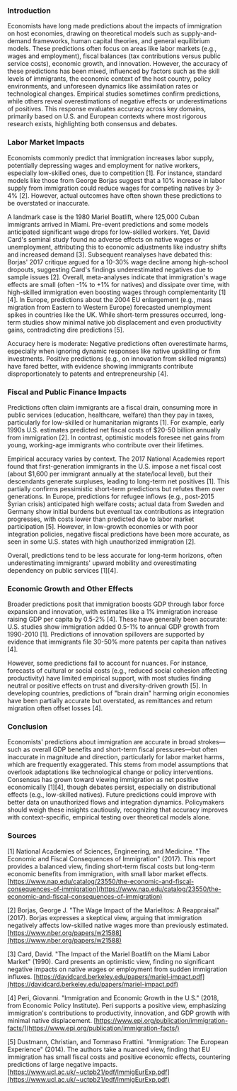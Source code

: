 ### Introduction

Economists have long made predictions about the impacts of immigration on host economies, drawing on theoretical models such as supply-and-demand frameworks, human capital theories, and general equilibrium models. These predictions often focus on areas like labor markets (e.g., wages and employment), fiscal balances (tax contributions versus public service costs), economic growth, and innovation. However, the accuracy of these predictions has been mixed, influenced by factors such as the skill levels of immigrants, the economic context of the host country, policy environments, and unforeseen dynamics like assimilation rates or technological changes. Empirical studies sometimes confirm predictions, while others reveal overestimations of negative effects or underestimations of positives. This response evaluates accuracy across key domains, primarily based on U.S. and European contexts where most rigorous research exists, highlighting both consensus and debates.

### Labor Market Impacts

Economists commonly predict that immigration increases labor supply, potentially depressing wages and employment for native workers, especially low-skilled ones, due to competition [1]. For instance, standard models like those from George Borjas suggest that a 10% increase in labor supply from immigration could reduce wages for competing natives by 3-4% [2]. However, actual outcomes have often shown these predictions to be overstated or inaccurate.

A landmark case is the 1980 Mariel Boatlift, where 125,000 Cuban immigrants arrived in Miami. Pre-event predictions and some models anticipated significant wage drops for low-skilled workers. Yet, David Card's seminal study found no adverse effects on native wages or unemployment, attributing this to economic adjustments like industry shifts and increased demand [3]. Subsequent reanalyses have debated this: Borjas' 2017 critique argued for a 10-30% wage decline among high-school dropouts, suggesting Card's findings underestimated negatives due to sample issues [2]. Overall, meta-analyses indicate that immigration's wage effects are small (often -1% to +1% for natives) and dissipate over time, with high-skilled immigration even boosting wages through complementarity [1][4]. In Europe, predictions about the 2004 EU enlargement (e.g., mass migration from Eastern to Western Europe) forecasted unemployment spikes in countries like the UK. While short-term pressures occurred, long-term studies show minimal native job displacement and even productivity gains, contradicting dire predictions [5].

Accuracy here is moderate: Negative predictions often overestimate harms, especially when ignoring dynamic responses like native upskilling or firm investments. Positive predictions (e.g., on innovation from skilled migrants) have fared better, with evidence showing immigrants contribute disproportionately to patents and entrepreneurship [4].

### Fiscal and Public Finance Impacts

Predictions often claim immigrants are a fiscal drain, consuming more in public services (education, healthcare, welfare) than they pay in taxes, particularly for low-skilled or humanitarian migrants [1]. For example, early 1990s U.S. estimates predicted net fiscal costs of $20-50 billion annually from immigration [2]. In contrast, optimistic models foresee net gains from young, working-age immigrants who contribute over their lifetimes.

Empirical accuracy varies by context. The 2017 National Academies report found that first-generation immigrants in the U.S. impose a net fiscal cost (about $1,600 per immigrant annually at the state/local level), but their descendants generate surpluses, leading to long-term net positives [1]. This partially confirms pessimistic short-term predictions but refutes them over generations. In Europe, predictions for refugee inflows (e.g., post-2015 Syrian crisis) anticipated high welfare costs; actual data from Sweden and Germany show initial burdens but eventual tax contributions as integration progresses, with costs lower than predicted due to labor market participation [5]. However, in low-growth economies or with poor integration policies, negative fiscal predictions have been more accurate, as seen in some U.S. states with high unauthorized immigration [2].

Overall, predictions tend to be less accurate for long-term horizons, often underestimating immigrants' upward mobility and overestimating dependency on public services [1][4].

### Economic Growth and Other Effects

Broader predictions posit that immigration boosts GDP through labor force expansion and innovation, with estimates like a 1% immigration increase raising GDP per capita by 0.5-2% [4]. These have generally been accurate: U.S. studies show immigration added 0.5-1% to annual GDP growth from 1990-2010 [1]. Predictions of innovation spillovers are supported by evidence that immigrants file 30-50% more patents per capita than natives [4].

However, some predictions fail to account for nuances. For instance, forecasts of cultural or social costs (e.g., reduced social cohesion affecting productivity) have limited empirical support, with most studies finding neutral or positive effects on trust and diversity-driven growth [5]. In developing countries, predictions of "brain drain" harming origin economies have been partially accurate but overstated, as remittances and return migration often offset losses [4].

### Conclusion

Economists' predictions about immigration are accurate in broad strokes—such as overall GDP benefits and short-term fiscal pressures—but often inaccurate in magnitude and direction, particularly for labor market harms, which are frequently exaggerated. This stems from model assumptions that overlook adaptations like technological change or policy interventions. Consensus has grown toward viewing immigration as net positive economically [1][4], though debates persist, especially on distributional effects (e.g., low-skilled natives). Future predictions could improve with better data on unauthorized flows and integration dynamics. Policymakers should weigh these insights cautiously, recognizing that accuracy improves with context-specific, empirical testing over theoretical models alone.

### Sources

[1] National Academies of Sciences, Engineering, and Medicine. "The Economic and Fiscal Consequences of Immigration" (2017). This report provides a balanced view, finding short-term fiscal costs but long-term economic benefits from immigration, with small labor market effects. [https://www.nap.edu/catalog/23550/the-economic-and-fiscal-consequences-of-immigration](https://www.nap.edu/catalog/23550/the-economic-and-fiscal-consequences-of-immigration)

[2] Borjas, George J. "The Wage Impact of the Marielitos: A Reappraisal" (2017). Borjas expresses a skeptical view, arguing that immigration negatively affects low-skilled native wages more than previously estimated. [https://www.nber.org/papers/w21588](https://www.nber.org/papers/w21588)

[3] Card, David. "The Impact of the Mariel Boatlift on the Miami Labor Market" (1990). Card presents an optimistic view, finding no significant negative impacts on native wages or employment from sudden immigration influxes. [https://davidcard.berkeley.edu/papers/mariel-impact.pdf](https://davidcard.berkeley.edu/papers/mariel-impact.pdf)

[4] Peri, Giovanni. "Immigration and Economic Growth in the U.S." (2018, from Economic Policy Institute). Peri supports a positive view, emphasizing immigration's contributions to productivity, innovation, and GDP growth with minimal native displacement. [https://www.epi.org/publication/immigration-facts/](https://www.epi.org/publication/immigration-facts/)

[5] Dustmann, Christian, and Tommaso Frattini. "Immigration: The European Experience" (2014). The authors take a nuanced view, finding that EU immigration has small fiscal costs and positive economic effects, countering predictions of large negative impacts. [https://www.ucl.ac.uk/~uctpb21/pdf/ImmigEurExp.pdf](https://www.ucl.ac.uk/~uctpb21/pdf/ImmigEurExp.pdf)